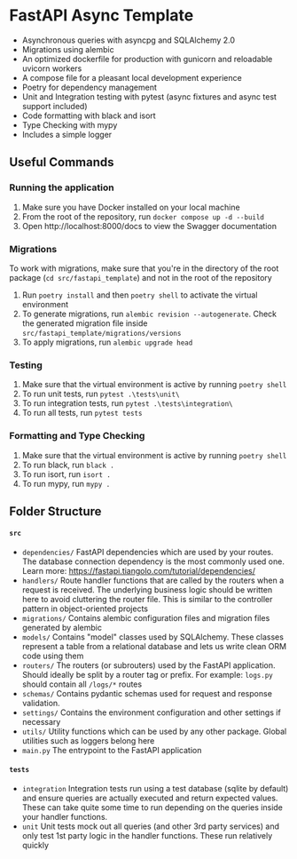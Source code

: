 # FastAPI Async Template

- Asynchronous queries with asyncpg and SQLAlchemy 2.0
- Migrations using alembic
- An optimized dockerfile for production with gunicorn and reloadable uvicorn workers
- A compose file for a pleasant local development experience
- Poetry for dependency management
- Unit and Integration testing with pytest (async fixtures and async test support included)
- Code formatting with black and isort
- Type Checking with mypy
- Includes a simple logger

## Useful Commands

### Running the application

1. Make sure you have Docker installed on your local machine
2. From the root of the repository, run `docker compose up -d --build`
3. Open http://localhost:8000/docs to view the Swagger documentation

### Migrations

To work with migrations, make sure that you're in the directory of the root package (`cd src/fastapi_template`) and not in the root of the repository

1. Run `poetry install` and then `poetry shell` to activate the virtual environment
2. To generate migrations, run `alembic revision --autogenerate`. Check the generated migration file inside `src/fastapi_template/migrations/versions`
3. To apply migrations, run `alembic upgrade head`

### Testing

1. Make sure that the virtual environment is active by running `poetry shell`
2. To run unit tests, run `pytest .\tests\unit\`
3. To run integration tests, run `pytest .\tests\integration\`
4. To run all tests, run `pytest tests`

### Formatting and Type Checking

1. Make sure that the virtual environment is active by running `poetry shell`
2. To run black, run `black .`
3. To run isort, run `isort .`
4. To run mypy, run `mypy .`

## Folder Structure

#### `src`

- `dependencies/` FastAPI dependencies which are used by your routes. The database connection dependency is the most commonly used one. Learn more: https://fastapi.tiangolo.com/tutorial/dependencies/
- `handlers/` Route handler functions that are called by the routers when a request is received. The underlying business logic should be written here to avoid cluttering the router file. This is similar to the controller pattern in object-oriented projects
- `migrations/` Contains alembic configuration files and migration files generated by alembic
- `models/` Contains "model" classes used by SQLAlchemy. These classes represent a table from a relational database and lets us write clean ORM code using them
- `routers/` The routers (or subrouters) used by the FastAPI application. Should ideally be split by a router tag or prefix. For example: `logs.py` should contain all `/logs/*` routes
- `schemas/` Contains pydantic schemas used for request and response validation.
- `settings/` Contains the environment configuration and other settings if necessary
- `utils/` Utility functions which can be used by any other package. Global utilities such as loggers belong here
- `main.py` The entrypoint to the FastAPI application

#### `tests`

- `integration` Integration tests run using a test database (sqlite by default) and ensure queries are actually executed and return expected values. These can take quite some time to run depending on the queries inside your handler functions.
- `unit` Unit tests mock out all queries (and other 3rd party services) and only test 1st party logic in the handler functions. These run relatively quickly
